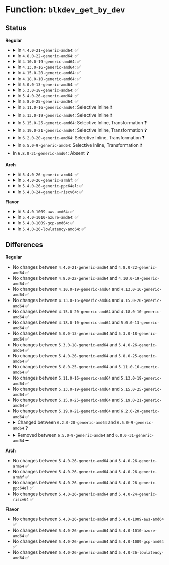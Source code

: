 # Function: <code>blkdev_get_by_dev</code>

## Status
<b>Regular</b>
<ul>
<li>
<details>
<summary>In <code>4.4.0-21-generic-amd64</code>: ✅</summary>

```c
struct block_device * blkdev_get_by_dev(dev_t dev, fmode_t mode, void * holder)
```

```json
{
  "name": "blkdev_get_by_dev",
  "collision_type": "Unique Global",
  "inline_type": "No",
  "funcs": [
    {
      "addr": 18446744071581242176,
      "name": "blkdev_get_by_dev",
      "external": true,
      "loc": "fs/block_dev.c:1473",
      "file": "fs/block_dev.c",
      "inline": "seen, unknown",
      "caller_inline": [],
      "caller_func": [
        "kernel/power/swap.c:swsusp_check",
        "fs/ext4/super.c:ext4_load_journal",
        "drivers/md/md.c:lock_rdev",
        "drivers/md/dm.c:dm_get_table_device"
      ]
    }
  ],
  "symbols": [
    {
      "addr": 18446744071581242176,
      "name": "blkdev_get_by_dev",
      "section": ".text",
      "bind": "STB_GLOBAL",
      "size": 73
    }
  ]
}
```
</details>
</li>
<li>
<details>
<summary>In <code>4.8.0-22-generic-amd64</code>: ✅</summary>

```c
struct block_device * blkdev_get_by_dev(dev_t dev, fmode_t mode, void * holder)
```

```json
{
  "name": "blkdev_get_by_dev",
  "collision_type": "Unique Global",
  "inline_type": "No",
  "funcs": [
    {
      "addr": 18446744071581409040,
      "name": "blkdev_get_by_dev",
      "external": true,
      "loc": "fs/block_dev.c:1545",
      "file": "fs/block_dev.c",
      "inline": "seen, unknown",
      "caller_inline": [],
      "caller_func": [
        "kernel/power/swap.c:swsusp_check",
        "fs/ext4/super.c:ext4_fill_super",
        "drivers/md/md.c:lock_rdev",
        "drivers/md/dm.c:dm_get_table_device"
      ]
    }
  ],
  "symbols": [
    {
      "addr": 18446744071581409040,
      "name": "blkdev_get_by_dev",
      "section": ".text",
      "bind": "STB_GLOBAL",
      "size": 73
    }
  ]
}
```
</details>
</li>
<li>
<details>
<summary>In <code>4.10.0-19-generic-amd64</code>: ✅</summary>

```c
struct block_device * blkdev_get_by_dev(dev_t dev, fmode_t mode, void * holder)
```

```json
{
  "name": "blkdev_get_by_dev",
  "collision_type": "Unique Global",
  "inline_type": "No",
  "funcs": [
    {
      "addr": 18446744071581488304,
      "name": "blkdev_get_by_dev",
      "external": true,
      "loc": "fs/block_dev.c:1791",
      "file": "fs/block_dev.c",
      "inline": "seen, unknown",
      "caller_inline": [],
      "caller_func": [
        "kernel/power/swap.c:swsusp_check",
        "fs/ext4/super.c:ext4_fill_super",
        "drivers/md/md.c:lock_rdev",
        "drivers/md/dm.c:dm_get_table_device"
      ]
    }
  ],
  "symbols": [
    {
      "addr": 18446744071581488304,
      "name": "blkdev_get_by_dev",
      "section": ".text",
      "bind": "STB_GLOBAL",
      "size": 73
    }
  ]
}
```
</details>
</li>
<li>
<details>
<summary>In <code>4.13.0-16-generic-amd64</code>: ✅</summary>

```c
struct block_device * blkdev_get_by_dev(dev_t dev, fmode_t mode, void * holder)
```

```json
{
  "name": "blkdev_get_by_dev",
  "collision_type": "Unique Global",
  "inline_type": "No",
  "funcs": [
    {
      "addr": 18446744071581543184,
      "name": "blkdev_get_by_dev",
      "external": true,
      "loc": "fs/block_dev.c:1718",
      "file": "fs/block_dev.c",
      "inline": "seen, unknown",
      "caller_inline": [],
      "caller_func": [
        "kernel/power/swap.c:swsusp_check",
        "fs/ext4/super.c:ext4_fill_super",
        "drivers/md/md.c:lock_rdev",
        "drivers/md/dm.c:dm_get_table_device"
      ]
    }
  ],
  "symbols": [
    {
      "addr": 18446744071581543184,
      "name": "blkdev_get_by_dev",
      "section": ".text",
      "bind": "STB_GLOBAL",
      "size": 73
    }
  ]
}
```
</details>
</li>
<li>
<details>
<summary>In <code>4.15.0-20-generic-amd64</code>: ✅</summary>

```c
struct block_device * blkdev_get_by_dev(dev_t dev, fmode_t mode, void * holder)
```

```json
{
  "name": "blkdev_get_by_dev",
  "collision_type": "Unique Global",
  "inline_type": "No",
  "funcs": [
    {
      "addr": 18446744071581686080,
      "name": "blkdev_get_by_dev",
      "external": true,
      "loc": "fs/block_dev.c:1709",
      "file": "fs/block_dev.c",
      "inline": "seen, unknown",
      "caller_inline": [],
      "caller_func": [
        "kernel/power/swap.c:swsusp_check",
        "fs/ext4/super.c:ext4_load_journal",
        "drivers/md/md.c:lock_rdev",
        "drivers/md/dm.c:dm_get_table_device"
      ]
    }
  ],
  "symbols": [
    {
      "addr": 18446744071581686080,
      "name": "blkdev_get_by_dev",
      "section": ".text",
      "bind": "STB_GLOBAL",
      "size": 73
    }
  ]
}
```
</details>
</li>
<li>
<details>
<summary>In <code>4.18.0-10-generic-amd64</code>: ✅</summary>

```c
struct block_device * blkdev_get_by_dev(dev_t dev, fmode_t mode, void * holder)
```

```json
{
  "name": "blkdev_get_by_dev",
  "collision_type": "Unique Global",
  "inline_type": "No",
  "funcs": [
    {
      "addr": 18446744071581849520,
      "name": "blkdev_get_by_dev",
      "external": true,
      "loc": "fs/block_dev.c:1733",
      "file": "fs/block_dev.c",
      "inline": "seen, unknown",
      "caller_inline": [],
      "caller_func": [
        "kernel/power/swap.c:swsusp_check",
        "fs/ext4/super.c:ext4_load_journal",
        "drivers/md/md.c:lock_rdev",
        "drivers/md/dm.c:dm_get_table_device"
      ]
    }
  ],
  "symbols": [
    {
      "addr": 18446744071581849520,
      "name": "blkdev_get_by_dev",
      "section": ".text",
      "bind": "STB_GLOBAL",
      "size": 73
    }
  ]
}
```
</details>
</li>
<li>
<details>
<summary>In <code>5.0.0-13-generic-amd64</code>: ✅</summary>

```c
struct block_device * blkdev_get_by_dev(dev_t dev, fmode_t mode, void * holder)
```

```json
{
  "name": "blkdev_get_by_dev",
  "collision_type": "Unique Global",
  "inline_type": "No",
  "funcs": [
    {
      "addr": 18446744071581937040,
      "name": "blkdev_get_by_dev",
      "external": true,
      "loc": "fs/block_dev.c:1766",
      "file": "fs/block_dev.c",
      "inline": "seen, unknown",
      "caller_inline": [],
      "caller_func": [
        "kernel/power/swap.c:swsusp_check",
        "fs/ext4/super.c:ext4_load_journal",
        "drivers/md/md.c:lock_rdev",
        "drivers/md/dm.c:dm_get_table_device"
      ]
    }
  ],
  "symbols": [
    {
      "addr": 18446744071581937040,
      "name": "blkdev_get_by_dev",
      "section": ".text",
      "bind": "STB_GLOBAL",
      "size": 73
    }
  ]
}
```
</details>
</li>
<li>
<details>
<summary>In <code>5.3.0-18-generic-amd64</code>: ✅</summary>

```c
struct block_device * blkdev_get_by_dev(dev_t dev, fmode_t mode, void * holder)
```

```json
{
  "name": "blkdev_get_by_dev",
  "collision_type": "Unique Global",
  "inline_type": "No",
  "funcs": [
    {
      "addr": 18446744071582074864,
      "name": "blkdev_get_by_dev",
      "external": true,
      "loc": "fs/block_dev.c:1806",
      "file": "fs/block_dev.c",
      "inline": "seen, unknown",
      "caller_inline": [],
      "caller_func": [
        "kernel/power/swap.c:swsusp_check",
        "fs/ext4/super.c:ext4_get_dev_journal",
        "drivers/md/md.c:lock_rdev",
        "drivers/md/dm.c:dm_get_table_device"
      ]
    }
  ],
  "symbols": [
    {
      "addr": 18446744071582074864,
      "name": "blkdev_get_by_dev",
      "section": ".text",
      "bind": "STB_GLOBAL",
      "size": 75
    }
  ]
}
```
</details>
</li>
<li>
<details>
<summary>In <code>5.4.0-26-generic-amd64</code>: ✅</summary>

```c
struct block_device * blkdev_get_by_dev(dev_t dev, fmode_t mode, void * holder)
```

```json
{
  "name": "blkdev_get_by_dev",
  "collision_type": "Unique Global",
  "inline_type": "No",
  "funcs": [
    {
      "addr": 18446744071582153696,
      "name": "blkdev_get_by_dev",
      "external": true,
      "loc": "fs/block_dev.c:1804",
      "file": "fs/block_dev.c",
      "inline": "seen, unknown",
      "caller_inline": [],
      "caller_func": [
        "kernel/power/swap.c:swsusp_check",
        "fs/ext4/super.c:ext4_get_dev_journal",
        "drivers/md/md.c:lock_rdev",
        "drivers/md/dm.c:dm_get_table_device"
      ]
    }
  ],
  "symbols": [
    {
      "addr": 18446744071582153696,
      "name": "blkdev_get_by_dev",
      "section": ".text",
      "bind": "STB_GLOBAL",
      "size": 75
    }
  ]
}
```
</details>
</li>
<li>
<details>
<summary>In <code>5.8.0-25-generic-amd64</code>: ✅</summary>

```c
struct block_device * blkdev_get_by_dev(dev_t dev, fmode_t mode, void * holder)
```

```json
{
  "name": "blkdev_get_by_dev",
  "collision_type": "Unique Global",
  "inline_type": "No",
  "funcs": [
    {
      "addr": 18446744071582389776,
      "name": "blkdev_get_by_dev",
      "external": true,
      "loc": "fs/block_dev.c:1825",
      "file": "fs/block_dev.c",
      "inline": "seen, unknown",
      "caller_inline": [],
      "caller_func": [
        "kernel/power/swap.c:swsusp_check",
        "fs/ext4/super.c:ext4_get_dev_journal",
        "drivers/md/md.c:md_import_device",
        "drivers/md/dm.c:dm_get_table_device"
      ]
    }
  ],
  "symbols": [
    {
      "addr": 18446744071582389776,
      "name": "blkdev_get_by_dev",
      "section": ".text",
      "bind": "STB_GLOBAL",
      "size": 75
    }
  ]
}
```
</details>
</li>
<li>
<details>
<summary>In <code>5.11.0-16-generic-amd64</code>: Selective Inline ❓</summary>

```c
struct block_device * blkdev_get_by_dev(dev_t dev, fmode_t mode, void * holder)
```

```json
{
  "name": "blkdev_get_by_dev",
  "collision_type": "Unique Global",
  "inline_type": "Selective",
  "funcs": [
    {
      "addr": 18446744071582443952,
      "name": "blkdev_get_by_dev",
      "external": true,
      "loc": "fs/block_dev.c:1422",
      "file": "fs/block_dev.c",
      "inline": "not declared, inlined",
      "caller_inline": [],
      "caller_func": [
        "kernel/power/swap.c:swsusp_check",
        "kernel/power/swap.c:swsusp_swap_check",
        "mm/swapfile.c:__do_sys_swapon",
        "fs/block_dev.c:blkdev_open",
        "fs/block_dev.c:blkdev_get_by_path",
        "fs/ext4/super.c:ext4_get_dev_journal",
        "block/ioctl.c:blkdev_common_ioctl",
        "block/ioctl.c:blkdev_bszset",
        "block/genhd.c:register_disk",
        "drivers/md/md.c:md_import_device",
        "drivers/md/md-autodetect.c:md_setup_drive",
        "drivers/md/dm.c:dm_get_table_device"
      ]
    }
  ],
  "symbols": [
    {
      "addr": 18446744071582443952,
      "name": "blkdev_get_by_dev",
      "section": ".text",
      "bind": "STB_GLOBAL",
      "size": 401
    }
  ]
}
```
</details>
</li>
<li>
<details>
<summary>In <code>5.13.0-19-generic-amd64</code>: Selective Inline ❓</summary>

```c
struct block_device * blkdev_get_by_dev(dev_t dev, fmode_t mode, void * holder)
```

```json
{
  "name": "blkdev_get_by_dev",
  "collision_type": "Unique Global",
  "inline_type": "Selective",
  "funcs": [
    {
      "addr": 18446744071582470768,
      "name": "blkdev_get_by_dev",
      "external": true,
      "loc": "fs/block_dev.c:1425",
      "file": "fs/block_dev.c",
      "inline": "not declared, inlined",
      "caller_inline": [],
      "caller_func": [
        "kernel/power/swap.c:swsusp_check",
        "kernel/power/swap.c:swsusp_write",
        "mm/swapfile.c:__do_sys_swapon",
        "fs/block_dev.c:blkdev_open",
        "fs/block_dev.c:blkdev_get_by_path",
        "fs/ext4/super.c:ext4_get_dev_journal",
        "block/ioctl.c:blkdev_common_ioctl",
        "block/ioctl.c:blkdev_bszset",
        "block/genhd.c:register_disk",
        "drivers/md/md.c:md_import_device",
        "drivers/md/md-autodetect.c:md_setup_drive",
        "drivers/md/dm.c:dm_get_table_device"
      ]
    }
  ],
  "symbols": [
    {
      "addr": 18446744071582470768,
      "name": "blkdev_get_by_dev",
      "section": ".text",
      "bind": "STB_GLOBAL",
      "size": 582
    }
  ]
}
```
</details>
</li>
<li>
<details>
<summary>In <code>5.15.0-25-generic-amd64</code>: Selective Inline, Transformation ❓</summary>

```c
struct block_device * blkdev_get_by_dev(dev_t dev, fmode_t mode, void * holder)
```

```json
{
  "name": "blkdev_get_by_dev",
  "collision_type": "Unique Global",
  "inline_type": "Selective",
  "funcs": [
    {
      "addr": 18446744071584894970,
      "name": "blkdev_get_by_dev",
      "external": true,
      "loc": "block/bdev.c:789",
      "file": "block/bdev.c",
      "inline": "not declared, inlined",
      "caller_inline": [
        "block/bdev.c:blkdev_get_by_path"
      ],
      "caller_func": [
        "kernel/power/swap.c:swsusp_check",
        "kernel/power/swap.c:swsusp_write",
        "mm/swapfile.c:__do_sys_swapon",
        "fs/ext4/super.c:ext4_get_dev_journal",
        "block/bdev.c:blkdev_get_by_path",
        "block/fops.c:blkdev_open",
        "block/ioctl.c:blkdev_common_ioctl",
        "block/ioctl.c:blkdev_bszset",
        "block/genhd.c:device_add_disk",
        "drivers/md/md.c:md_import_device",
        "drivers/md/md-autodetect.c:md_setup_drive",
        "drivers/md/dm.c:dm_get_table_device"
      ]
    }
  ],
  "symbols": [
    {
      "addr": 18446744071584894000,
      "name": "blkdev_get_by_dev.part.0",
      "section": ".text",
      "bind": "STB_LOCAL",
      "size": 784
    },
    {
      "addr": 18446744071592312503,
      "name": "blkdev_get_by_dev.part.0.cold",
      "section": ".text",
      "bind": "STB_LOCAL",
      "size": 20
    },
    {
      "addr": 18446744071584894784,
      "name": "blkdev_get_by_dev",
      "section": ".text",
      "bind": "STB_GLOBAL",
      "size": 89
    }
  ]
}
```
</details>
</li>
<li>
<details>
<summary>In <code>5.19.0-21-generic-amd64</code>: Selective Inline, Transformation ❓</summary>

```c
struct block_device * blkdev_get_by_dev(dev_t dev, fmode_t mode, void * holder)
```

```json
{
  "name": "blkdev_get_by_dev",
  "collision_type": "Unique Global",
  "inline_type": "Selective",
  "funcs": [
    {
      "addr": 18446744071585593946,
      "name": "blkdev_get_by_dev",
      "external": true,
      "loc": "block/bdev.c:787",
      "file": "block/bdev.c",
      "inline": "not declared, inlined",
      "caller_inline": [
        "block/bdev.c:blkdev_get_by_path"
      ],
      "caller_func": [
        "kernel/power/swap.c:swsusp_check",
        "kernel/power/swap.c:swsusp_write",
        "mm/swapfile.c:__do_sys_swapon",
        "fs/ext4/super.c:ext4_get_dev_journal",
        "block/bdev.c:blkdev_get_by_path",
        "block/fops.c:blkdev_open",
        "block/ioctl.c:blkdev_bszset",
        "block/genhd.c:disk_scan_partitions",
        "drivers/md/md.c:md_import_device",
        "drivers/md/md-autodetect.c:md_setup_drive",
        "drivers/md/dm.c:dm_get_table_device"
      ]
    }
  ],
  "symbols": [
    {
      "addr": 18446744071585592912,
      "name": "blkdev_get_by_dev.part.0",
      "section": ".text",
      "bind": "STB_LOCAL",
      "size": 809
    },
    {
      "addr": 18446744071594095178,
      "name": "blkdev_get_by_dev.part.0.cold",
      "section": ".text",
      "bind": "STB_LOCAL",
      "size": 21
    },
    {
      "addr": 18446744071585593728,
      "name": "blkdev_get_by_dev",
      "section": ".text",
      "bind": "STB_GLOBAL",
      "size": 108
    }
  ]
}
```
</details>
</li>
<li>
<details>
<summary>In <code>6.2.0-20-generic-amd64</code>: Selective Inline, Transformation ❓</summary>

```c
struct block_device * blkdev_get_by_dev(dev_t dev, fmode_t mode, void * holder)
```

```json
{
  "name": "blkdev_get_by_dev",
  "collision_type": "Unique Global",
  "inline_type": "Selective",
  "funcs": [
    {
      "addr": 18446744071586360922,
      "name": "blkdev_get_by_dev",
      "external": true,
      "loc": "block/bdev.c:786",
      "file": "block/bdev.c",
      "inline": "not declared, inlined",
      "caller_inline": [
        "block/bdev.c:blkdev_get_by_path"
      ],
      "caller_func": [
        "kernel/power/swap.c:swsusp_check",
        "kernel/power/swap.c:swsusp_write",
        "mm/swapfile.c:__do_sys_swapon",
        "fs/ext4/super.c:ext4_get_dev_journal",
        "block/bdev.c:blkdev_get_by_path",
        "block/fops.c:blkdev_open",
        "block/ioctl.c:blkdev_bszset",
        "block/genhd.c:disk_scan_partitions",
        "drivers/md/md.c:md_import_device",
        "drivers/md/dm.c:dm_get_table_device"
      ]
    }
  ],
  "symbols": [
    {
      "addr": 18446744071586359856,
      "name": "blkdev_get_by_dev.part.0",
      "section": ".text",
      "bind": "STB_LOCAL",
      "size": 815
    },
    {
      "addr": 18446744071596104321,
      "name": "blkdev_get_by_dev.part.0.cold",
      "section": ".text",
      "bind": "STB_LOCAL",
      "size": 21
    },
    {
      "addr": 18446744071586360688,
      "name": "blkdev_get_by_dev",
      "section": ".text",
      "bind": "STB_GLOBAL",
      "size": 108
    }
  ]
}
```
</details>
</li>
<li>
<details>
<summary>In <code>6.5.0-9-generic-amd64</code>: Selective Inline, Transformation ❓</summary>

```c
struct block_device * blkdev_get_by_dev(dev_t dev, blk_mode_t mode, void * holder, const struct blk_holder_ops * hops)
```

```json
{
  "name": "blkdev_get_by_dev",
  "collision_type": "Unique Global",
  "inline_type": "Selective",
  "funcs": [
    {
      "addr": 18446744071586607313,
      "name": "blkdev_get_by_dev",
      "external": true,
      "loc": "block/bdev.c:769",
      "file": "block/bdev.c",
      "inline": "not declared, inlined",
      "caller_inline": [
        "block/bdev.c:blkdev_get_by_path"
      ],
      "caller_func": [
        "kernel/power/swap.c:swsusp_check",
        "kernel/power/swap.c:swsusp_write",
        "mm/swapfile.c:__do_sys_swapon",
        "fs/ext4/super.c:ext4_get_dev_journal",
        "block/bdev.c:blkdev_get_by_path",
        "block/fops.c:blkdev_open",
        "block/ioctl.c:blkdev_bszset",
        "block/genhd.c:disk_scan_partitions",
        "drivers/md/md.c:md_import_device",
        "drivers/md/dm.c:dm_get_table_device"
      ]
    }
  ],
  "symbols": [
    {
      "addr": 18446744071586606192,
      "name": "blkdev_get_by_dev.part.0",
      "section": ".text",
      "bind": "STB_LOCAL",
      "size": 845
    },
    {
      "addr": 18446744071596628116,
      "name": "blkdev_get_by_dev.part.0.cold",
      "section": ".text",
      "bind": "STB_LOCAL",
      "size": 21
    },
    {
      "addr": 18446744071586607056,
      "name": "blkdev_get_by_dev",
      "section": ".text",
      "bind": "STB_GLOBAL",
      "size": 120
    }
  ]
}
```
</details>
</li>
<li>
In <code>6.8.0-31-generic-amd64</code>: Absent ❓
</li>
</ul>
<b>Arch</b>
<ul>
<li>
<details>
<summary>In <code>5.4.0-26-generic-arm64</code>: ✅</summary>

```c
struct block_device * blkdev_get_by_dev(dev_t dev, fmode_t mode, void * holder)
```

```json
{
  "name": "blkdev_get_by_dev",
  "collision_type": "Unique Global",
  "inline_type": "No",
  "funcs": [
    {
      "addr": 18446603336493706016,
      "name": "blkdev_get_by_dev",
      "external": true,
      "loc": "fs/block_dev.c:1804",
      "file": "fs/block_dev.c",
      "inline": "seen, unknown",
      "caller_inline": [],
      "caller_func": [
        "fs/ext4/super.c:ext4_get_dev_journal",
        "drivers/md/md.c:lock_rdev",
        "drivers/md/dm.c:dm_get_table_device"
      ]
    }
  ],
  "symbols": [
    {
      "addr": 18446603336493706016,
      "name": "blkdev_get_by_dev",
      "section": ".text",
      "bind": "STB_GLOBAL",
      "size": 120
    }
  ]
}
```
</details>
</li>
<li>
<details>
<summary>In <code>5.4.0-26-generic-armhf</code>: ✅</summary>

```c
struct block_device * blkdev_get_by_dev(dev_t dev, fmode_t mode, void * holder)
```

```json
{
  "name": "blkdev_get_by_dev",
  "collision_type": "Unique Global",
  "inline_type": "No",
  "funcs": [
    {
      "addr": 3227233588,
      "name": "blkdev_get_by_dev",
      "external": true,
      "loc": "fs/block_dev.c:1804",
      "file": "fs/block_dev.c",
      "inline": "seen, unknown",
      "caller_inline": [],
      "caller_func": [
        "kernel/power/swap.c:swsusp_check",
        "fs/ext4/super.c:ext4_get_dev_journal",
        "drivers/md/md.c:lock_rdev",
        "drivers/md/dm.c:dm_get_table_device"
      ]
    }
  ],
  "symbols": [
    {
      "addr": 3227233588,
      "name": "blkdev_get_by_dev",
      "section": ".text",
      "bind": "STB_GLOBAL",
      "size": 72
    }
  ]
}
```
</details>
</li>
<li>
<details>
<summary>In <code>5.4.0-26-generic-ppc64el</code>: ✅</summary>

```c
struct block_device * blkdev_get_by_dev(dev_t dev, fmode_t mode, void * holder)
```

```json
{
  "name": "blkdev_get_by_dev",
  "collision_type": "Unique Global",
  "inline_type": "No",
  "funcs": [
    {
      "addr": 13835058055287310704,
      "name": "blkdev_get_by_dev",
      "external": true,
      "loc": "fs/block_dev.c:1804",
      "file": "fs/block_dev.c",
      "inline": "seen, unknown",
      "caller_inline": [],
      "caller_func": [
        "fs/ext4/super.c:ext4_get_dev_journal",
        "drivers/md/md.c:lock_rdev",
        "drivers/md/md.c:lock_rdev",
        "drivers/md/dm.c:dm_get_table_device"
      ]
    }
  ],
  "symbols": [
    {
      "addr": 13835058055287310704,
      "name": "blkdev_get_by_dev",
      "section": ".text",
      "bind": "STB_GLOBAL",
      "size": 196
    }
  ]
}
```
</details>
</li>
<li>
<details>
<summary>In <code>5.4.0-24-generic-riscv64</code>: ✅</summary>

```c
struct block_device * blkdev_get_by_dev(dev_t dev, fmode_t mode, void * holder)
```

```json
{
  "name": "blkdev_get_by_dev",
  "collision_type": "Unique Global",
  "inline_type": "No",
  "funcs": [
    {
      "addr": 18446743936273321910,
      "name": "blkdev_get_by_dev",
      "external": true,
      "loc": "fs/block_dev.c:1804",
      "file": "fs/block_dev.c",
      "inline": "seen, unknown",
      "caller_inline": [],
      "caller_func": [
        "fs/ext4/super.c:ext4_get_dev_journal",
        "drivers/md/md.c:lock_rdev",
        "drivers/md/dm.c:dm_get_table_device"
      ]
    }
  ],
  "symbols": [
    {
      "addr": 18446743936273321910,
      "name": "blkdev_get_by_dev",
      "section": ".text",
      "bind": "STB_GLOBAL",
      "size": 110
    }
  ]
}
```
</details>
</li>
</ul>
<b>Flavor</b>
<ul>
<li>
<details>
<summary>In <code>5.4.0-1009-aws-amd64</code>: ✅</summary>

```c
struct block_device * blkdev_get_by_dev(dev_t dev, fmode_t mode, void * holder)
```

```json
{
  "name": "blkdev_get_by_dev",
  "collision_type": "Unique Global",
  "inline_type": "No",
  "funcs": [
    {
      "addr": 18446744071582122432,
      "name": "blkdev_get_by_dev",
      "external": true,
      "loc": "fs/block_dev.c:1804",
      "file": "fs/block_dev.c",
      "inline": "seen, unknown",
      "caller_inline": [],
      "caller_func": [
        "kernel/power/swap.c:swsusp_check",
        "fs/ext4/super.c:ext4_get_dev_journal",
        "drivers/md/md.c:lock_rdev",
        "drivers/md/dm.c:dm_get_table_device"
      ]
    }
  ],
  "symbols": [
    {
      "addr": 18446744071582122432,
      "name": "blkdev_get_by_dev",
      "section": ".text",
      "bind": "STB_GLOBAL",
      "size": 75
    }
  ]
}
```
</details>
</li>
<li>
<details>
<summary>In <code>5.4.0-1010-azure-amd64</code>: ✅</summary>

```c
struct block_device * blkdev_get_by_dev(dev_t dev, fmode_t mode, void * holder)
```

```json
{
  "name": "blkdev_get_by_dev",
  "collision_type": "Unique Global",
  "inline_type": "No",
  "funcs": [
    {
      "addr": 18446744071582059872,
      "name": "blkdev_get_by_dev",
      "external": true,
      "loc": "fs/block_dev.c:1804",
      "file": "fs/block_dev.c",
      "inline": "seen, unknown",
      "caller_inline": [],
      "caller_func": [
        "kernel/power/swap.c:swsusp_check",
        "fs/ext4/super.c:ext4_get_dev_journal",
        "drivers/md/md.c:lock_rdev",
        "drivers/md/dm.c:dm_get_table_device"
      ]
    }
  ],
  "symbols": [
    {
      "addr": 18446744071582059872,
      "name": "blkdev_get_by_dev",
      "section": ".text",
      "bind": "STB_GLOBAL",
      "size": 75
    }
  ]
}
```
</details>
</li>
<li>
<details>
<summary>In <code>5.4.0-1009-gcp-amd64</code>: ✅</summary>

```c
struct block_device * blkdev_get_by_dev(dev_t dev, fmode_t mode, void * holder)
```

```json
{
  "name": "blkdev_get_by_dev",
  "collision_type": "Unique Global",
  "inline_type": "No",
  "funcs": [
    {
      "addr": 18446744071582112912,
      "name": "blkdev_get_by_dev",
      "external": true,
      "loc": "fs/block_dev.c:1804",
      "file": "fs/block_dev.c",
      "inline": "seen, unknown",
      "caller_inline": [],
      "caller_func": [
        "kernel/power/swap.c:swsusp_check",
        "fs/ext4/super.c:ext4_get_dev_journal",
        "drivers/md/md.c:lock_rdev",
        "drivers/md/dm.c:dm_get_table_device"
      ]
    }
  ],
  "symbols": [
    {
      "addr": 18446744071582112912,
      "name": "blkdev_get_by_dev",
      "section": ".text",
      "bind": "STB_GLOBAL",
      "size": 75
    }
  ]
}
```
</details>
</li>
<li>
<details>
<summary>In <code>5.4.0-26-lowlatency-amd64</code>: ✅</summary>

```c
struct block_device * blkdev_get_by_dev(dev_t dev, fmode_t mode, void * holder)
```

```json
{
  "name": "blkdev_get_by_dev",
  "collision_type": "Unique Global",
  "inline_type": "No",
  "funcs": [
    {
      "addr": 18446744071582185872,
      "name": "blkdev_get_by_dev",
      "external": true,
      "loc": "fs/block_dev.c:1804",
      "file": "fs/block_dev.c",
      "inline": "seen, unknown",
      "caller_inline": [],
      "caller_func": [
        "kernel/power/swap.c:swsusp_check",
        "fs/ext4/super.c:ext4_get_dev_journal",
        "drivers/md/md.c:lock_rdev",
        "drivers/md/dm.c:dm_get_table_device"
      ]
    }
  ],
  "symbols": [
    {
      "addr": 18446744071582185872,
      "name": "blkdev_get_by_dev",
      "section": ".text",
      "bind": "STB_GLOBAL",
      "size": 75
    }
  ]
}
```
</details>
</li>
</ul>

## Differences
<b>Regular</b>
<ul>
<li>
No changes between <code>4.4.0-21-generic-amd64</code> and <code>4.8.0-22-generic-amd64</code> ✅
</li>
<li>
No changes between <code>4.8.0-22-generic-amd64</code> and <code>4.10.0-19-generic-amd64</code> ✅
</li>
<li>
No changes between <code>4.10.0-19-generic-amd64</code> and <code>4.13.0-16-generic-amd64</code> ✅
</li>
<li>
No changes between <code>4.13.0-16-generic-amd64</code> and <code>4.15.0-20-generic-amd64</code> ✅
</li>
<li>
No changes between <code>4.15.0-20-generic-amd64</code> and <code>4.18.0-10-generic-amd64</code> ✅
</li>
<li>
No changes between <code>4.18.0-10-generic-amd64</code> and <code>5.0.0-13-generic-amd64</code> ✅
</li>
<li>
No changes between <code>5.0.0-13-generic-amd64</code> and <code>5.3.0-18-generic-amd64</code> ✅
</li>
<li>
No changes between <code>5.3.0-18-generic-amd64</code> and <code>5.4.0-26-generic-amd64</code> ✅
</li>
<li>
No changes between <code>5.4.0-26-generic-amd64</code> and <code>5.8.0-25-generic-amd64</code> ✅
</li>
<li>
No changes between <code>5.8.0-25-generic-amd64</code> and <code>5.11.0-16-generic-amd64</code> ✅
</li>
<li>
No changes between <code>5.11.0-16-generic-amd64</code> and <code>5.13.0-19-generic-amd64</code> ✅
</li>
<li>
No changes between <code>5.13.0-19-generic-amd64</code> and <code>5.15.0-25-generic-amd64</code> ✅
</li>
<li>
No changes between <code>5.15.0-25-generic-amd64</code> and <code>5.19.0-21-generic-amd64</code> ✅
</li>
<li>
No changes between <code>5.19.0-21-generic-amd64</code> and <code>6.2.0-20-generic-amd64</code> ✅
</li>
<li>
<details>
<summary>Changed between <code>6.2.0-20-generic-amd64</code> and <code>6.5.0-9-generic-amd64</code> ❓</summary>
<ul>
<li>
<b>Param added. </b>
<code>const struct blk_holder_ops * hops</code>
</li>
<li>
<b>Param type changed. </b>
<code>fmode_t mode</code> ➡️ <code>blk_mode_t mode</code>
</li>
</ul>
</details>
</li>
<li>
<details>
<summary>Removed between <code>6.5.0-9-generic-amd64</code> and <code>6.8.0-31-generic-amd64</code> ➖</summary>

```c
struct block_device * blkdev_get_by_dev(dev_t dev, blk_mode_t mode, void * holder, const struct blk_holder_ops * hops)
```
</details>
</li>
</ul>
<b>Arch</b>
<ul>
<li>
No changes between <code>5.4.0-26-generic-amd64</code> and <code>5.4.0-26-generic-arm64</code> ✅
</li>
<li>
No changes between <code>5.4.0-26-generic-amd64</code> and <code>5.4.0-26-generic-armhf</code> ✅
</li>
<li>
No changes between <code>5.4.0-26-generic-amd64</code> and <code>5.4.0-26-generic-ppc64el</code> ✅
</li>
<li>
No changes between <code>5.4.0-26-generic-amd64</code> and <code>5.4.0-24-generic-riscv64</code> ✅
</li>
</ul>
<b>Flavor</b>
<ul>
<li>
No changes between <code>5.4.0-26-generic-amd64</code> and <code>5.4.0-1009-aws-amd64</code> ✅
</li>
<li>
No changes between <code>5.4.0-26-generic-amd64</code> and <code>5.4.0-1010-azure-amd64</code> ✅
</li>
<li>
No changes between <code>5.4.0-26-generic-amd64</code> and <code>5.4.0-1009-gcp-amd64</code> ✅
</li>
<li>
No changes between <code>5.4.0-26-generic-amd64</code> and <code>5.4.0-26-lowlatency-amd64</code> ✅
</li>
</ul>
